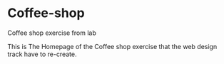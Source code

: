 # Coffee-shop
Coffee shop exercise from lab

This is The Homepage of the Coffee shop exercise that the web design track have to re-create.
